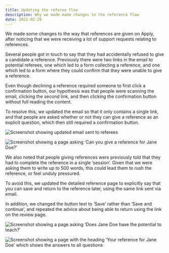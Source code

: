 ```yaml
---
title: Updating the referee flow
description: Why we made made changes to the reference flow
date: 2022-02-28
---
```


We made some changes to the way that references are given on Apply, after noticing that we were receiving a lot of support requests relating to references.

Several people got in touch to say that they had accidentally refused to give a candidate a reference. Previously there were two links in the email to potential referees, one which led to a form collecting a reference, and one which led to a form where they could confirm that they were unable to give a reference.

Even though declining a reference required someone to first click a confirmation button, our hypothesis was that people were scanning the email, clicking the second link, and then clicking the confirmation button without full reading the content.

To resolve this, we updated the email so that it only contains a single link, and that people are asked whether or not they can give a reference as an explicit question, which then still required a confirmation button.

![Screenshot showing updated email sent to referees](referee-email.png "Updated email content")

![Screenshot showing a page asking ‘Can you give a reference for Jane Doe?’](can-you-give-a-reference.png "New question asking whether someone can give a reference.")

We also noted that people giving references were previously told that they had to complete the reference in a single ‘session’. Given that we were asking them to write up to 500 words, this could lead them to rush the reference, or feel unduly pressured.

To avoid this, we updated the detailed reference page to explicitly say that you can save and return to the reference later, using the same link sent via email.

In addition, we changed the button text to ‘Save’ rather than ‘Save and continue’, and repeated the advice about being able to return using the link on the review page.

![Screenshot showing a page asking ‘Does Jane Doe have the potential to teach?’](potential-to-teach.png "Updated reference section")

![Screenshot showing a page with the heading ‘Your reference for Jane Doe’ which shows the answers to all questions](reference-review.png "Updated reference review page")
